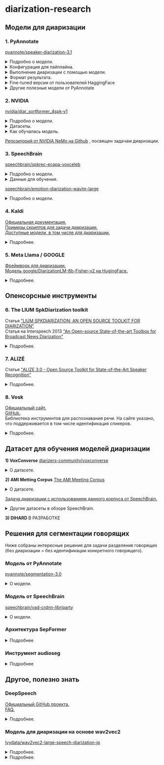 # diarization-research

## Модели для диаризации
### 1. PyAnnotate <br>
[pyannote/speaker-diarization-3.1](https://huggingface.co/pyannote/speaker-diarization-3.1) <br>

<details>
  <summary>Подробно о модели.</summary>
  
  1. Разделяет аудиозапись на сегменты, где активен каждый говорящий. <br>
  2. Присваивает каждому сегменту уникальный идентификатор говорящего. <br>

  Модель умеет работать с перекрывающейся речью, многоканальными аудио, возможна работа в реальном времени.<br>
  
  **Технические детали**<br>
  - Модель: pyannote/speaker-diarization-3.1.<br>

  - Фреймворк: PyTorch.<br>
  
  - Предобученные веса: Доступны через Hugging Face Model Hub. (Необходимо проверить условия лицензии для коммерческого использования.) <br>
  
  - Языки: Многоязычная поддержка, но с акцентом на английский язык.<br>
  
  - Требования к оборудованию:<br>
  
    - Минимум: CPU (рекомендуется многоядерный процессор).<br>
    
    - Оптимально: GPU (например, NVIDIA с поддержкой CUDA).<br>
</details>

<details>
  <summary>Конфигурация для пайплайна.</summary>
 
```
  version: 3.1.0
  pipeline:
    name: pyannote.audio.pipelines.SpeakerDiarization
    params:
      clustering: AgglomerativeClustering
      embedding: pyannote/wespeaker-voxceleb-resnet34-LM
      embedding_batch_size: 32
      embedding_exclude_overlap: true
      segmentation: pyannote/segmentation-3.0
      segmentation_batch_size: 32
  params:
    clustering:
      method: centroid
      min_cluster_size: 12  # Минимальное количество сегментов, необходимых для формирования кластера.
      threshold: 0.7045654963945799   # Пороговое значение для определения, насколько близко должны быть сегменты, чтобы быть объединенными в один кластер.
    segmentation:
      min_duration_off: 0.0  # Паузы не учитываются.
```
1) **Сегментация:** Аудио разделяется на сегменты, где активен каждый говорящий.

2) **Извлечение эмбеддингов:** Для каждого сегмента извлекаются векторные представления (эмбеддинги) с использованием модели wespeaker-voxceleb-resnet34-LM.

3) **Кластеризация:** Сегменты группируются по говорящим с использованием агломеративной кластеризации.
</details>

<details>
  <summary>Выполнение диаризации с помощью модели.</summary>
  
  ```
  from pyannote.audio import Pipeline, Audio
  import torch
  
  
  class EndpointHandler:
      def __init__(self, path=""):
          # initialize pretrained pipeline
          self._pipeline = Pipeline.from_pretrained("pyannote/speaker-diarization-3.1")
  
          # send pipeline to GPU if available
          if torch.cuda.is_available():
              self._pipeline.to(torch.device("cuda"))
  
          # initialize audio reader
          self._io = Audio()
  
      def __call__(self, data):
          inputs = data.pop("inputs", data)
          waveform, sample_rate = self._io(inputs)
  
          parameters = data.pop("parameters", dict())
          diarization = self.pipeline(
              {"waveform": waveform, "sample_rate": sample_rate}, **parameters
          )
  
          processed_diarization = [
              {
                  "speaker": speaker,
                  "start": f"{turn.start:.3f}",
                  "end": f"{turn.end:.3f}",
              }
              for turn, _, speaker in diarization.itertracks(yield_label=True)
          ]
          return {"diarization": processed_diarization}
```
Этот код:

1. Загружает предобученный пайплайн для диаризации.

2. Читает аудиофайл и преобразует его в waveform.

3. Применяет пайплайн для разделения аудио на сегменты с идентификацией говорящих.

4. Возвращает результат.
</details>

<details>
  <summary>Формат результата.</summary>
  
  ```
  {
    "diarization": [
      {"speaker": "SPEAKER_01", "start": "0.000", "end": "2.345"},
      {"speaker": "SPEAKER_02", "start": "2.346", "end": "5.678"},
      ...
    ]
  }
  ```
</details>

<details>
  <summary>Fine-tuned версии от пользователей HaggingFace</summary>

  |Модель|Результаты|Гиперпараметры|Данные для дообучения|
  |-|--------|---|--|
  |[JSWOOK/pyannote_3_fine_tuning](https://huggingface.co/JSWOOK/pyannote_3_fine_tuning)|Loss: 0.3134 <br> Model Preparation Time: 0.0048<br> Der: 0.0888<br> False Alarm: 0.0134<br> Missed Detection: 0.0337<br> Confusion: 0.0417|learning_rate: 5e-05<br> train_batch_size: 32<br> eval_batch_size: 32<br> seed: 42<br> optimizer: Adam with betas=(0.9,0.999) and epsilon=1e-08<br> lr_scheduler_type: cosine<br> num_epochs: 10|[diarizers-community/voxconverse dataset](https://huggingface.co/datasets/diarizers-community/voxconverse)|
  |[nairaxo/diarization-model-ary](https://huggingface.co/nairaxo/diarization-model-ary) <br><br> [статья автора о диаризации](https://arxiv.org/pdf/2412.12143) > новый подход в идентификации **одного** говорящего в реальном времени, комбинация офлайн и онлайн методов|Loss: 0.3412<br> Der: 0.1116<br> False Alarm: 0.0194<br> Missed Detection: 0.0267<br> Confusion: 0.0655|learning_rate: 0.001<br> train_batch_size: 32<br> eval_batch_size: 32<br> seed: 42<br> optimizer: Use OptimizerNames.ADAMW_TORCH with betas=(0.9,0.999) and epsilon=1e-08 and optimizer_args=No additional optimizer arguments<br> lr_scheduler_type: cosine<br> num_epochs: 5|[talkbank/callhome](https://huggingface.co/datasets/talkbank/callhome), спонтанные телефонные разговоры, языки: англ., кит., япон., нем., испанский|
  |||||
  
</details>

<details>
  <summary>Другие полезные модели от PyAnnotate</summary>

  - Для сегментации: [pyannote/segmentation-3.0](https://huggingface.1319lm.top/pyannote/segmentation-3.0) (описана ниже)
  - Для эмбеддинга: [pyannote/embedding](https://huggingface.1319lm.top/pyannote/embedding)
</details>

### 2. NVIDIA
[nvidia/diar_sortformer_4spk-v1](https://huggingface.co/nvidia/diar_sortformer_4spk-v1) <br>
<details>
  <summary>Подробно о модели.</summary>
  Предобученная модель для диаризции от NVIDIA. Поддерживает распознавание до 4 спикеров.

  - **Архитектура:** Sortformer ([Статья "Sortformer: Seamless Integration of Speaker Diarization and ASR by Bridging Timestamps and Tokens"](https://arxiv.org/pdf/2409.06656)) — новая архитектура для диаризации, основана на трансформерах + механизм self-attention. Новизна заключается в сортировке и перестановке элементов последовательности.

*Модель динамически перестраивает входные данные (например, спектрограммы) в порядке, который лучше подходит для разделения звука. Это позволяет модели более эффективно выделять целевые источники звука.*

  - На вход подается моноканальное аудио (обычно .wav с ЧД 16 кГц).
  - На выходе получаем матрицу TхS:
    - S — максимальное количество говорящих. T — общее количество фреймов, включая заполненные нулями. Каждый фрейм соответствует сегменту аудио длительностью 0,08 секунды.
Каждый элемент матрицы T x S представляет вероятность активности говорящего в диапазоне [0, 1]. Например, элемент матрицы a(150, 2) = 0,95 указывает на 95% вероятность активности второго говорящего в течение временного диапазона [12,00, 12,08] секунд.

  **Ограничения:**

  - Оптимизирована на распознавание до 4 говорящих. Если спикеров больше — может снизиться качество.
  - Работает в офлайн-режиме (The model operates in a non-streaming mode (offline mode)).
  - Максимальная продолжительность тестовой записи зависит от доступной памяти GPU. Для модели RTX A6000 48GB предел составляет около 12 минут.
  - Модель была обучена на общедоступных наборах речевых данных, в основном на английском языке. В результате: а) Производительность может ухудшиться на русской речи. и б) Производительность также может ухудшиться на данных, не похожих на обучающие, например записи в шумных условиях.
</details>

<details>
  <summary>Датасеты.</summary>
  
  Sortformer был обучен на комбинации 2030 часов реальных разговоров и 5150 часов или имитированных аудиосмесей, созданных симулятором речевых данных NeMo.

  Training Datasets (Real conversations)
  
  - Fisher English (LDC)
  - 2004-2010 NIST Speaker Recognition Evaluation (LDC)
  - Librispeech
  - AMI Meeting Corpus
  - VoxConverse-v0.3
  - ICSI
  - AISHELL-4
  - Third DIHARD Challenge Development (LDC)
  - 2000 NIST Speaker Recognition Evaluation, split1 (LDC)

Training Datasets (Used to simulate audio mixtures)

- 2004-2010 NIST Speaker Recognition Evaluation (LDC)
- Librispeech
</details>

<details>
  <summary>Как обучалась модель.</summary>
  
  - Обучалась на 8 nodes of 8×NVIDIA Tesla V100 GPUs.
  - Использовались 90 секундные обучающие образцы.
  - batch size: 4.
  - [Пример скрипта для обучения](https://github.com/NVIDIA/NeMo/blob/main/examples/speaker_tasks/diarization/neural_diarizer/sortformer_diar_train.py).
  - [base config](https://github.com/NVIDIA/NeMo/blob/main/examples/speaker_tasks/diarization/conf/neural_diarizer/sortformer_diarizer_hybrid_loss_4spk-v1.yaml).
</details>

[Репозиторий от NVIDIA NeMo на Github](https://github.com/NVIDIA/NeMo/tree/main/examples/speaker_tasks/diarization) , посвящен задачам диаризации.

### 3. SpeechBrain
[speechbrain/spkrec-ecapa-voxceleb](https://huggingface.co/speechbrain/spkrec-ecapa-voxceleb) <br>
<details>
  <summary>Подробно о модели.</summary>
    
  **Внимание:** модель предназначется для верификации говорящих, но её можно адаптировать для диаризации (возможно, добавив этап кластеризации).
  <details>
  <summary>Возможный код для адаптации.</summary>
  
  ```
  # Извлечение эмбеддингов
  from speechbrain.pretrained import EncoderClassifier
  classifier = EncoderClassifier.from_hparams(source="speechbrain/spkrec-ecapa-voxceleb")
  embeddings = classifier.encode_batch("audio.wav")

  # Кластеризация эмбеддингов
  from sklearn.cluster import KMeans # алгоритм k-means для кластеризации данных
  kmeans = KMeans(n_clusters=num_speakers)
  labels = kmeans.fit_predict(embeddings)
  ```

</details>
   
  **Архитектура:** ECAPA-TDNN (Enhanced CNN-Augmented TDNN) — современная архитектура для извлечения эмбеддингов.
   
  * Сверточные слои (CNN): Для извлечения локальных признаков.
  * Механизмы внимания (Attention): Для учета глобальных зависимостей.
  * Канальное внимание (Channel Attention): Для улучшения качества эмбеддингов.

**Входные данные**

* Аудио: Модель принимает на вход аудиосигнал (например, в формате .wav).
* Частота дискретизации: 16 кГц.

**Выходные данные**

* Эмбеддинги: Модель возвращает векторные представления размерностью 192.

</details>

<details>
  <summary>Данные для обучения.</summary>
  
  * Модель обучена на датасете VoxCeleb (Voxceleb 1+ Voxceleb2), который содержит более 100 000 записей речи от более чем 1 000 говорящих.
  * VoxCeleb включает записи из интервью, ток-шоу и других публичных выступлений.

</details>


[speechbrain/emotion-diarization-wavlm-large](https://huggingface.co/speechbrain/spkrec-ecapa-voxceleb) <br>
<details>
  <summary>Подробно о модели.</summary>

  **Внимание:** данная модель обучена для диаризации **эмоций,** а не спикеров. Но можно глянуть. Статья про модель [SPEECH EMOTION DIARIZATION: WHICH EMOTION APPEARS WHEN?](https://arxiv.org/pdf/2306.12991)

  * Обучена для распознавания базовых эмоций (happy, sad, angry, neutral)
  * Собран отдельный датасет the Zaion Emotion Dataset (ZED).
    * Он содержит 180 высказываний длительностью от 1 до 15 секунд и охватывает 73 спикера разного возраста и пола.
  * EDER(Emotion Diarization Error Rate) = 29.7.
</details>

### 4. Kaldi
[Официальная документация.](https://kaldi-asr.org/doc/) <br>
[Примеры скриптов для задачи диаризации.](https://github.com/kaldi-asr/kaldi/tree/master/egs/callhome_diarization) <br>
[Доступные модели, в том числе для диаризации.](https://kaldi-asr.org/models.html)<br>

<details>
  <summary>Подробнее.</summary>

  Можно использовать с Whisper.
  
  Методы для распознавания и идентификации спикеров в Kaldi:

  * x-vector для извлечения признаков.
  * Алгоритм PLDA (Probabilistic Linear Discriminant Analysis) для идентификации говорящих.

  Подробнее о методе распознавания рассказывают в статье 2018 года [X-VECTORS: ROBUST DNN EMBEDDINGS FOR SPEAKER RECOGNITION](https://www.danielpovey.com/files/2018_icassp_xvectors.pdf). **Кратко:** используют аугментации данных (добавление шума и реверберации) для увеличения объема и разнообразия данных. На этом обучают модель. Преимущество x-векторов: лучше масштабируются с увеличением объема данных и не требуют транскрибированных данных для обучения.

  * Обучали на английском языке (записи телефонных и микрофонных разговоров на английском языке (SWBD и SRE)).
  
  
</details>

### 5. Meta Llama / GOOGLE

[Фреймворк для диаризации.](https://github.com/google/speaker-id/tree/master/DiarizationLM)<br>
[Модель google/DiarizationLM-8b-Fisher-v2 на HugingFace.](https://huggingface.co/google/DiarizationLM-8b-Fisher-v2)

<details>
  <summary>Подробнее.</summary>

  [Лицензия](https://huggingface.co/meta-llama/Meta-Llama-3-8B/blob/main/LICENSE). **Кратко:** модель общедоступна, для коммерческого использования — если продукт или услуга имеет более 700 миллионов активных пользователей, требуется отдельная лицензия от Meta.<br>

  **Нельзя:** использовать материалы Llama для улучшения других языковых моделей (кроме Llama 3 и её производных).<br>
  **Обязательно:** Указание на использование Meta Llama 3.Сохранение уведомления об авторских правах.

  * Модель основана на языковой модели (Llama 3), адаптированной для работы с аудиоданными.
  * Модель обучена на данных из Fisher Corpus, который содержит записи **телефонных разговоров на английском языке.**
  * **Архитектура:** трансформеры.
  * Модель имеет 8 млрд параметров, требует значительных ресурсов.
</details>


## Опенсорсные инструменты
### 6. The LIUM SpkDiarization toolkit
Статья ["LIUM SPKDIARIZATION: AN OPEN SOURCE TOOLKIT FOR DIARIZATION"](https://hal.science/hal-01433518/document) <br>
Статья на Interspeech 2013 ["An Open-source State-of-the-art Toolbox for Broadcast News Diarization"](https://www.isca-archive.org/interspeech_2013/rouvier13_interspeech.pdf)

<details>
  <summary>Подробнее.</summary>
  Это открытый инструмент для диаризации, разработанный лабораторией LIUM. Интструмент создан для обработки радио- и телепередач. Он предоставляет готовое решение для задач мультимедиа и позволяет разрабатывать новые системы диаризации.<br>

  * Инструмент включает в себя все необходимые пакеты и модели (UBM, модели для определения пола и речи/не-речи).
  * Инструмент может использовать сторонние функции, такие как MFCC, HTK, SPro и текстовые файлы.
  
  
  Используются следующие методы:

  - Извлечение признаков — MFCC.
  - Кластеризация — алгоритм гауссовых смесей (GMM).
  - Сегмантация — результаты сохраняются в формате RTTM.

  * **Важно:** инструмент написан на Java. Перед работой следует установить Java, а также скачать инструмент с [официального сайта.](https://projets-lium.univ-lemans.fr/spkdiarization/) <br>
    *Разработан на Java для минимизации проблем с зависимостями и работает как самостоятельный JAR-файл.*
  * В статьях рассказывают про два подхода: Single- and cross-show diarization (идентификация говорящего в одной записи и идентификация одного человека в нескольких разных записях). Для cross-show diarization лучше подходит ILP кластеризация.

  * Лучшие результаты DER (на корпусе ESTER 2):

  ||Single-show DER|Cross-show DER|
  |-|-|-|
  |CLR|11.27 %|20.43 %|
  |ILP|8.35 %| 17.51 %|

</details>

### 7. ALIZÉ
Статья ["ALIZE 3.0 - Open Source Toolkit for State-of-the-Art Speaker Recognition"](https://www.isca-archive.org/interspeech_2013/larcher13_interspeech.pdf)

<details>
  <summary>Подробнее.</summary>
  ALIZE — это открытая платформа для распознавания говорящих.
  
  [Официальный сайт](https://alize.univ-avignon.fr/).

  **Структура инструмента:**
  ```
  | LIA_RAL
    | LIA_SpkDet # Набор инструментов для выполнения всех задач, необходимых для системы аутентификации по голосу, — обучение модели, нормализация признаков, нормализация оценок и т. д.
    | LIA_SpkSeg # Для диаризации, то что нужно.
    | LIA_Utils # Утилиты для работы с различными форматами данных, используемыми в ALIZÉ, — GMM, функциями и т. д.
    | LIA_SpkTools # Библиотека, на которой основаны другие части; она предоставляет функции высокого уровня поверх ALIZE-core.
  ```

  **Ссылки на гитхаб:**

  * [LIA_RAL](https://github.com/ALIZE-Speaker-Recognition/LIA_RAL)
  * [LIA_SpkSeg](https://github.com/ALIZE-Speaker-Recognition/LIA_RAL/tree/master/LIA_SpkSeg)

  * Туториал по работе с инструментами [LIA_SpkSeg](https://alize.univ-avignon.fr/#:~:text=Tutorial%20for%20LIA_SpkSeg%20%E2%80%94%20Top%2Ddown%20Speaker%20Segmenting%20and%20Clustering%20System)

    Инструмент работает в два этапа *(Top-down Speaker Segmenting and Clustering System):* сегментация спикеров (без идентификации) + кластеризация.
  
  **Преимущества:**

  * Хорошо совмещается с другими решениями, теоретически можно встроить в Виспер.
  * Опенсорсный.
  
  **Недостатки:**

  * Довольно давний инструмент — 2013 год.

    
  
</details>

### 8. Vosk
[Официальный сайт.](https://alphacephei.com/vosk/) <br>
[GitHub.](https://github.com/alphacep/vosk-api)<br>
Библиотека инструментов для распознавания речи. На сайте указано, что поддерживается в том числе идентификация спикеров.

<details>
  <summary>Подробнее.</summary>

  * Поддерживает 20 языков, в том числе русский.
  * Есть стандартная и маленькая версии модели: vosk-model-ru-0.42 и vosk-model-small-ru-0.22. [Ссылка на сводную таблицу с моделями и данными о WER](https://alphacephei.com/vosk/models#:~:text=Apache%202.0-,Russian,-vosk%2Dmodel%2Dru)
  * Может работать автономно без сети, оптимизирована для работы на устройствах с низкой вычислительной мощностью, таких как Raspberry Pi.
  * Предоставляет API для Python, Java, Node.js, C# и других языков программирования. Дополнительно: [Скрипты обучения моделей распознавания речи с помощью инструментов Kaldi](https://github.com/alphacep/vosk-api/tree/master/training)

  * Модель **не** совместима с Whisper. [Статья на Хабре о сравнении Vosk и Whisper](https://habr.com/ru/articles/814057/) — автор утверждает, что Vosk работает быстрее и требует меньше ресурсов, но Whisper обеспечивает более высокую точность, особенно для многоязычных задач.
  * Сравнение с другими решениями: <br>
    **PyAnnote:** PyAnnote специализируется на диаризации и предоставляет более продвинутые инструменты для разделения речи по спикерам.<br>
    **DeepSpeech:** Vosk проще в использовании и поддерживает больше языков, но DeepSpeech может быть более точным для английского языка.<br>
    
</details>



## Датасет для обучения моделей диаризации
**1) VoxConverse**
[diarizers-community/voxconverse](https://huggingface.co/speechbrain/emotion-diarization-wavlm-large)

<details>
  <summary>О датасете.</summary>
  50 часов звучащей речи. Преимущественно английский язык.
  
  Датасет содержит следующие данные:

  - **Аудиозаписи**
  
    - Формат: .wav (16 кГц, моно).
    
    - Источники: Публичные видео с YouTube (например, интервью, дебаты, ток-шоу).
  
  - **Аннотации**
  
    - Формат: RTTM (Rich Transcription Time Marked).
    
    - Содержание: Временные метки для каждого сегмента речи с указанием идентификатора говорящего.
  
  **Плюсы**
  1. Реальная и разнообразная речь: ютуб-шоу, дебаты.
  2. Открыт и готов к использованию.
  3. Аннотации прописаны вручную.
</details>

**2) AMI Metting Corpus**
[The AMI Meeting Corpus](https://groups.inf.ed.ac.uk/ami/corpus/)
<details>
  <summary>О датасете.</summary>
  100 часов записей совещаний.

  * Формат: видео, mp4. Придется переводить в wav.
  * Язык: английский (не родной язык для спикеров).
  * Запись велась в 3 разных помещениях.
  * Ручная орфографическая транскрипция.
  * Лицензия на корпус позволяет пользователям копировать, распространять и отображать данные для любых целей при условии указания проекта AMI.
</details>

[Задача диаризации с использованием данного корпуса от SpeechBrain.](https://github.com/speechbrain/speechbrain/blob/develop/recipes/AMI/Diarization/README.md)

<details>
  <summary>Другие датасеты в обзоре SpeechBrain.</summary>
  
  * SpeechBrain собрали перечень датасетов для разных задач обработки речи ([GitHub](https://github.com/speechbrain/speechbrain/tree/develop/recipes)). Из интересного -> [Speaker recognition на данных VoxCeleb](https://github.com/speechbrain/speechbrain/tree/develop/recipes/VoxCeleb/SpeakerRec).

  * Датасетов для диаризации больше не представлено.

</details>

**3) DIHARD**
В РАЗРАБОТКЕ

## Решения для сегментации говорящих
Ниже собраны интересные решения для задачи разделения говорящих (без диаризации = без идентификации конкретного говорящего).

### Модель от PyAnnotate
[pyannote/segmentation-3.0](https://huggingface.1319lm.top/pyannote/segmentation-3.0)

<details>
  <summary>О модели.</summary>
  Модель возвращает временные метки (start, end) для каждого сегмента, где активна речь. <br>
  
  **Преимущества:**
  
  - Легко интегрируется в другие решения от библиотеки PyAnnotate.audio <br>
  - Хорошо работает с шумными аудио.
  - Обучена на комбинации стандартных датасетов (AISHELL, AliMeeting, AMI, AVA-AVD, DIHARD, Ego4D, MSDWild, REPERE, and VoxConverse).
  - 
    **Недостатки:**
  
  - Требует много вычислительных ресурсов.<br>
  - Модель обучена в основном на английской речи, может хуже справляться с другими языками.
  - Может хуже справляться с нетипичными сценариями (данные обучения — дебаты, ток-шоу, интервью, телефонные разговоры).
</details>

### Модель от SpeechBrain
[speechbrain/vad-crdnn-libriparty](https://huggingface.co/speechbrain/vad-crdnn-libriparty)

<details>
  <summary>О модели.</summary>
  Модель возвращает матрицу вида: номер сегмента + старт + конец + наличие/отсутствие речи.

  ```
  segment_001  0.00  2.57 NON_SPEECH
  segment_002  2.57  8.20 SPEECH
  segment_003  8.20  9.10 NON_SPEECH
  segment_004  9.10  10.93 SPEECH
  segment_005  10.93  12.00 NON_SPEECH
  segment_006  12.00  14.40 SPEECH
  segment_007  14.40  15.00 NON_SPEECH
  segment_008  15.00  17.70 SPEECH
  ```
  * Принимает на вход аудио формата: моно, 16 кГц.
  * Обучалась на следующих датасетах:

     - LibriParty: https://drive.google.com/file/d/1--cAS5ePojMwNY5fewioXAv9YlYAWzIJ/view?usp=sharing
     - Musan: https://www.openslr.org/resources/17/musan.tar.gz
     - CommonLanguage: https://zenodo.org/record/5036977/files/CommonLanguage.tar.gz?download=1

</details>

### Архитектура SepFormer
<details>
  <summary>Подробнее</summary>
  
  Архитектура нейросети, основанная на трансформерах и механизме self-attention.<br>
  **Характеристики:** 
  
  - Масштабируется (работает с 2-3 и более говорящими).<br>
  - Учитывает контекст аудио (self-attention анализирует глобальные зависимости в аудиосигнале).<br>
  - Эффективно работает с шумом.<br>
    
  **Недостатки:**
  
  - Трансформеры требует много вычислительных ресурсов.<br>
  - Для обучения SepFormer требуется большой объем размеченных данных.

  **Модели:**
  
  - [speechbrain/sepformer-wham](https://huggingface.1319lm.top/speechbrain/sepformer-wham)
</details>

### Инструмент audioseg

<details>
  <summary>Подробнее</summary>
  Это инструмент для сегментации аудио, он делит аудиозаписи на сегменты: речь, музыка, тишина и шум. Инструмент способен находить целевого говорящего. <br> 

  * [Ссылка на GitHub](https://github.com/oliverwatts/audioseg/blob/master/README.md)
  * **Формат входных данных:** аудио, 16 кГц, формата .wav
  * Формат выходных данных:

  ```
  0.0000000 19.7126313 m
  ```
  Последний символ-буква означает:
  ```
  m: music only
  s: speech from target presenter
  ms: speech from target presenter with music in background
  p: audio from package (pkg)
  ```
  * **Интервал обработки сигнала:** 10 мс
  * Теоретически совместим с Whisper.

</details>


## Другое, полезно знать
### DeepSpeech

[Официальный GitHub проекта.](https://github.com/mozilla/DeepSpeech) <br>
[FAQ.](https://github.com/mozilla/DeepSpeech/wiki)

<details>
  <summary>Подробнее.</summary>
  
  Это открытый инструмент для распознавания речи (ASR) от компании Mozilla. НО он **не делает диаризацию.**

  * Может работать автономно без интернета.
  * Модели предобучены на английском языке; можно дообучать для русского языка.
  * Wer для английского ~7,5 %
  * Построен на платформе TensorFlow, что обеспечивает гибкость и возможность использования GPU для ускорения вычислений.
  * Может обрабатывать длинные аудио.

  Сравнение с другими системами ASR:

  * **Whisper** поддерживает больше языков и обеспечивает более высокую точность, но требует больше ресурсов.
  * **Kaldi** предоставляет более гибкие инструменты для исследований, но DeepSpeech проще в использовании.

  
  Диаризация:

  * Теоретически можно комбинировать DeepSpeech с PyAnnote или Vosk.
  
</details>

### Модель для диаризации на основе wav2vec2

[Ivydata/wav2vec2-large-speech-diarization-jp](https://huggingface.co/Ivydata/wav2vec2-large-speech-diarization-jp)

<details>
  <summary>Подробнее.</summary>

  Улучшенная версия модели от Facebook [facebook/wav2vec2-large-xlsr-53.](https://huggingface.co/facebook/wav2vec2-large-xlsr-53) Нацеленная на задачу диаризации.

  * Язык: японский.
  * Обучающий датасет: телефонные разговоры [CallHome](https://media.talkbank.org/ca/CallHome/jpn/).
  * Метрики модели: неизвестны.
</details>

<details>
  <summary>Подробнее.</summary>
  текст
  ```
  п
  ```
</details>

